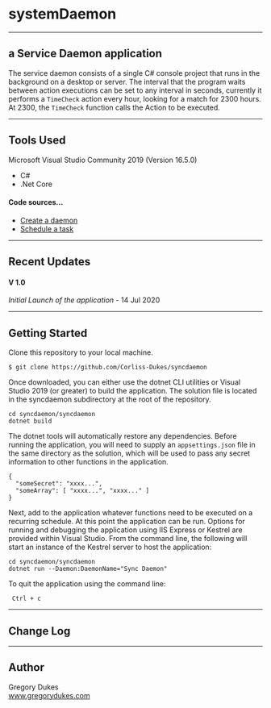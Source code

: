 # systemDaemon
---------------------------------

## a Service Daemon application

The service daemon consists of a single C# console project that runs in the background on a desktop or server. 
The interval that the program waits between action executions can be set to any interval in seconds, currently it 
performs a `TimeCheck` action every hour, looking for a match for 2300 hours.  At 2300, the `TimeCheck` function
calls the Action to be executed.


---------------------------------

## Tools Used
Microsoft Visual Studio Community 2019 (Version 16.5.0)

- C#
- .Net Core

#### Code sources...
- [Create a daemon](https://www.wintellect.com/creating-a-daemon-with-net-core-part-1/)
- [Schedule a task](https://medium.com/@NitinManju/a-simple-scheduled-task-using-c-and-net-c9d3230769ea)

---------------------------------

## Recent Updates

#### V 1.0
*Initial Launch of the application* - 14 Jul 2020

---------------------------

## Getting Started

Clone this repository to your local machine.
```
$ git clone https://github.com/Corliss-Dukes/syncdaemon
```
Once downloaded, you can either use the dotnet CLI utilities or Visual Studio 2019 (or greater) to build the 
application. The solution file is located in the syncdaemon subdirectory at the root of the repository.
```
cd syncdaemon/syncdaemon
dotnet build
```
The dotnet tools will automatically restore any dependencies. Before running the application, you will need to supply 
an `appsettings.json` file in the same directory as the solution, which will be used to pass any secret information
to other functions in the application.

```
{
  "someSecret": "xxxx...",
  "someArray": [ "xxxx...", "xxxx..." ]
}
```

Next, add to the application whatever functions need to be executed on a recurring schedule.  At this point the 
application can be run. Options for running and debugging the application using IIS Express or Kestrel are provided 
within Visual Studio. From the command line, the following will start an instance of the Kestrel server to host the application:
```
cd syncdaemon/syncdaemon
dotnet run --Daemon:DaemonName="Sync Daemon"
```

To quit the application using the command line:
```
 Ctrl + c
```

---------------------------------

## Change Log

------------------------------

## Author
Gregory Dukes <br>
www.gregorydukes.com
